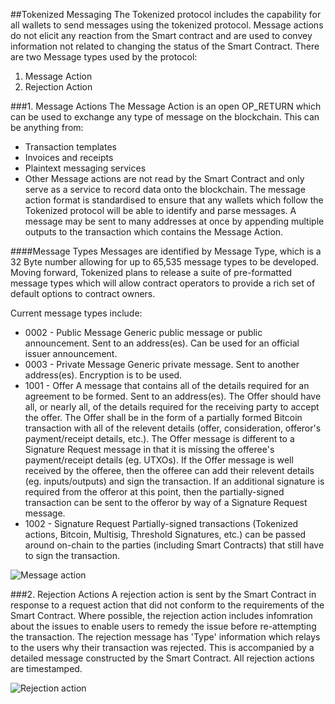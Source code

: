 ##Tokenized Messaging
The Tokenized protocol includes the capability for all wallets to send messages using the tokenized protocol. Message actions do not elicit any reaction from the Smart contract and are used to convey information not related to changing the status of the Smart Contract.
There are two Message types used by the protocol:
1. Message Action
2. Rejection Action

###1. Message Actions
The Message Action is an open OP_RETURN which can be used to exchange any type of message on the blockchain. This can be anything from:
* Transaction templates
* Invoices and receipts
* Plaintext messaging services
* Other
Message actions are not read by the Smart Contract and only serve as a service to record data onto the blockchain. The message action format is standardised to ensure that any wallets which follow the Tokenized protocol will be able to identify and parse messages.
A message may be sent to many addresses at once by appending multiple outputs to the transaction which contains the Message Action.

####Message Types
Messages are identified by Message Type, which is a 32 Byte number allowing for up to 65,535 message types to be developed.
Moving forward, Tokenized plans to release a suite of pre-formatted message types which will allow contract operators to provide a rich set of default options to contract owners.

Current message types include:
* 0002 - Public Message 	Generic public message or public announcement. Sent to an address(es).  Can be used for an official issuer announcement.
* 0003 - Private Message 	Generic private message. Sent to another address(es). Encryption is to be used.
* 1001 - Offer 				A message that contains all of the details required for an agreement to be formed. Sent to an address(es). The Offer should have 
							all, or nearly all, of the details required for the receiving party to accept the offer.  The Offer shall be in the form of a partially formed Bitcoin transaction with all of the relevent details (offer, consideration, offeror's payment/receipt details, etc.).  The Offer message is different to a Signature Request message in that it is missing the offeree's payment/receipt details (eg. UTXOs). If the Offer message is well received by the offeree, then the offeree can add their relevent details (eg. inputs/outputs) and sign the transaction.  If an additional signature is required from the offeror at this point, then the partially-signed transaction can be sent to the offeror by way of a Signature Request message.
* 1002 - Signature Request 	Partially-signed transactions (Tokenized actions, Bitcoin, Multisig, Threshold Signatures, etc.) can be passed around on-chain to 
							the parties (including Smart Contracts) that still have to sign the transaction.

<img src="https://raw.githubusercontent.com/tokenized/docs/master/images/message-action.svg?sanitize=true" alt="Message action" align="middle">

###2. Rejection Actions
A rejection action is sent by the Smart Contract in response to a request action that did not conform to the requirements of the Smart Contract. Where possible, the rejection action includes infomration about the issues to enable users to remedy the issue before re-attempting the transaction.
The rejection message has 'Type' information which relays to the users why their transaction was rejected. This is accompanied by a detailed message constructed by the Smart Contract. 
All rejection actions are timestamped.

<img src="https://raw.githubusercontent.com/tokenized/docs/master/images/rejection-action.svg?sanitize=true" alt="Rejection action" align="middle">